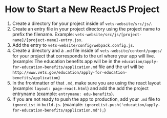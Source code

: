 # How to Start a New ReactJS Project


1. Create a directory for your project inside of `vets-website/src/js/`. 
2. Create an entry file in your project directory using the project name to prefix the filename. Example: `vets-website/src/js/[project-name]/[project-name]-entry.jsx`.
3. Add the entry to `vets-website/config/webpack.config.js`.
4. Create a directory and a `.md` file inside of `vets-website/content/pages/` for your project that corresponds to the url where your app will live. (example: The education benefits app will be in the `education/apply-for-education-benefits/application.md` file and the url will be `http://www.vets.gov/education/apply-for-education-benefits/application`)
5. In the frontmatter of that `.md`, make sure you are using the react layout (example: `layout: page-react.html`) and add the add the project entryname (example: `entryname: edu-benefits`).
6. If you are not ready to push the app to production, add your `.md` file to `ignoreList` in `build.js`. (example: `ignoreList.push('education/apply-for-education-benefits/application.md');`)

